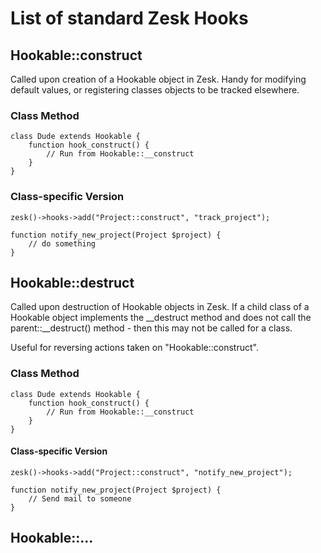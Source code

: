 # List of standard Zesk Hooks

## Hookable::construct

Called upon creation of a Hookable object in Zesk. Handy for modifying default values, or registering classes objects to be tracked elsewhere.

### Class Method 

	class Dude extends Hookable {
		function hook_construct() {
			// Run from Hookable::__construct
		}
	}
	
### Class-specific Version

	zesk()->hooks->add("Project::construct", "track_project");
	
	function notify_new_project(Project $project) {
		// do something
	}

## Hookable::destruct

Called upon destruction of Hookable objects in Zesk. If a child class of a Hookable object implements the __destruct method and does not call the parent::__destruct() method - then this may not be called for a class.

Useful for reversing actions taken on "Hookable::construct".

### Class Method 

	class Dude extends Hookable {
		function hook_construct() {
			// Run from Hookable::__construct
		}
	}
	
#### Class-specific Version

	zesk()->hooks->add("Project::construct", "notify_new_project");
	
	function notify_new_project(Project $project) {
		// Send mail to someone
	}


## Hookable::...

